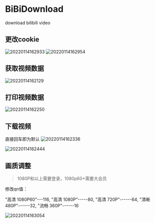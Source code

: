 # BiBiDownload
download bilibili video

## 更改cookie
![20220114162933](https://cdn.jsdelivr.net/gh/lnyo-cly/blogImg/pics/20220114162933.png)
![20220114162954](https://cdn.jsdelivr.net/gh/lnyo-cly/blogImg/pics/20220114162954.png)
## 获取视频数据

![20220114162129](https://cdn.jsdelivr.net/gh/lnyo-cly/blogImg/pics/20220114162129.png)

## 打印视频数据

![20220114162250](https://cdn.jsdelivr.net/gh/lnyo-cly/blogImg/pics/20220114162250.png)

## 下载视频
直接回车即为默认
![20220114162336](https://cdn.jsdelivr.net/gh/lnyo-cly/blogImg/pics/20220114162336.png)

![20220114162444](https://cdn.jsdelivr.net/gh/lnyo-cly/blogImg/pics/20220114162444.png)

## 画质调整
> 1080P和以上需要登录，1080p60+需要大会员

修改qn值：

"高清 1080P60"---116, 
"高清 1080P"-----80,
"高清 720P"------64,
"清晰 480P"------32,
"流畅 360P"------16

![20220114163054](https://cdn.jsdelivr.net/gh/lnyo-cly/blogImg/pics/20220114163054.png)
